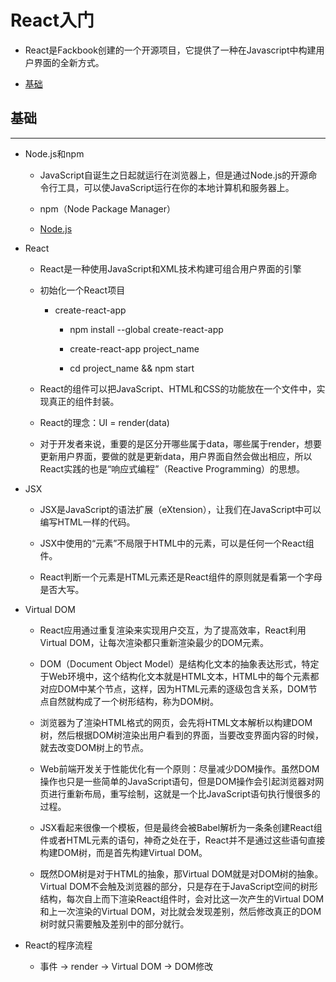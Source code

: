 # React入门

  + React是Fackbook创建的一个开源项目，它提供了一种在Javascript中构建用户界面的全新方式。

  + [基础](#基础)

## 基础

***

  + Node.js和npm

    - JavaScript自诞生之日起就运行在浏览器上，但是通过Node.js的开源命令行工具，可以使JavaScript运行在你的本地计算机和服务器上。

    - npm（Node Package Manager）

    - [Node.js](https://nodejs.org)

  + React

    - React是一种使用JavaScript和XML技术构建可组合用户界面的引擎

    - 初始化一个React项目

      - create-react-app

        - npm install --global create-react-app

        - create-react-app project_name

        - cd project_name && npm start

    - React的组件可以把JavaScript、HTML和CSS的功能放在一个文件中，实现真正的组件封装。

    - React的理念：UI = render(data)

    - 对于开发者来说，重要的是区分开哪些属于data，哪些属于render，想要更新用户界面，要做的就是更新data，用户界面自然会做出相应，所以React实践的也是“响应式编程”（Reactive Programming）的思想。

  + JSX

    - JSX是JavaScript的语法扩展（eXtension），让我们在JavaScript中可以编写HTML一样的代码。

    - JSX中使用的“元素”不局限于HTML中的元素，可以是任何一个React组件。

    - React判断一个元素是HTML元素还是React组件的原则就是看第一个字母是否大写。

  + Virtual DOM

    - React应用通过重复渲染来实现用户交互，为了提高效率，React利用Virtual DOM，让每次渲染都只重新渲染最少的DOM元素。

    - DOM（Document Object Model）是结构化文本的抽象表达形式，特定于Web环境中，这个结构化文本就是HTML文本，HTML中的每个元素都对应DOM中某个节点，这样，因为HTML元素的逐级包含关系，DOM节点自然就构成了一个树形结构，称为DOM树。

    - 浏览器为了渲染HTML格式的网页，会先将HTML文本解析以构建DOM树，然后根据DOM树渲染出用户看到的界面，当要改变界面内容的时候，就去改变DOM树上的节点。

    - Web前端开发关于性能优化有一个原则：尽量减少DOM操作。虽然DOM操作也只是一些简单的JavaScript语句，但是DOM操作会引起浏览器对网页进行重新布局，重写绘制，这就是一个比JavaScript语句执行慢很多的过程。

    - JSX看起来很像一个模板，但是最终会被Babel解析为一条条创建React组件或者HTML元素的语句，神奇之处在于，React并不是通过这些语句直接构建DOM树，而是首先构建Virtual DOM。

    - 既然DOM树是对于HTML的抽象，那Virtual DOM就是对DOM树的抽象。Virtual DOM不会触及浏览器的部分，只是存在于JavaScript空间的树形结构，每次自上而下渲染React组件时，会对比这一次产生的Virtual DOM和上一次渲染的Virtual DOM，对比就会发现差别，然后修改真正的DOM树时就只需要触及差别中的部分就行。

  + React的程序流程

    - 事件 -> render -> Virtual DOM -> DOM修改

